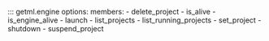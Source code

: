 
::: getml.engine
    options:
      members:
       - delete_project
       - is_alive
       - is_engine_alive
       - launch
       - list_projects
       - list_running_projects
       - set_project
       - shutdown
       - suspend_project